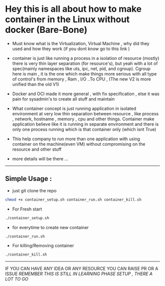 # Hey this is all about how to make container in the Linux without docker (Bare-Bone)


- Must know what is the Virtualization, Virtual Machine , why did they used and how they work (if you  dont know go to this link  )
- container is just like running a process in a isolation of resource (mostly) there is very thin layer separation (for resource's), but yeah with a lot of spec(mainly namespaces like uts,      ipc, net, pid, and cgroup). 
  Cgroup here is main , it is the one which make things more serious with all type of control's from memory , Ram , I/O ..To CPU , (The new V2 is more unified than the old V1)

- Docker and OCI made it more general , with fix specification  , else it was pain for sysadmin's to create all stuff and maintain 
- What container concept is just running application in isolated environment at very low thin separation between resource , like process , network, hostname , memory , cpu and other things. 
  Container make application believe like it is running in separate environment and there is only one process running which is that container only (which isnt True)
- This help company to run more than one application with using container on the machine(even VM) without  compromising on the resource and other stuff 
- more details will be there ... 

--- 
## Simple Usage : 

- just git clone the repo 

``` bash
chmod +x container_setup.sh container_run.sh container_kill.sh
```

- For Fresh start 
```bash
./container_setup.sh
```

- for everytime to create new container 

```bash
./container_run.sh
```

- For killing/Removing container

```bash
./container_kill.sh
```

---
IF YOU CAN HAVE ANY IDEA OR ANY RESOURCE YOU CAN RAISE PR OR A ISSUE 
*REMEMBER THIS IS STILL IN LEARNING PHASE SETUP , THERE A LOT TO GO*
